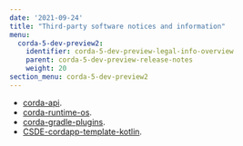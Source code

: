 ```yaml
---
date: '2021-09-24'
title: "Third-party software notices and information"
menu:
  corda-5-dev-preview2:
    identifier: corda-5-dev-preview-legal-info-overview
    parent: corda-5-dev-preview-release-notes
    weight: 20
section_menu: corda-5-dev-preview2
---
```



* [corda-api](api.html).
* [corda-runtime-os](runtime-os.html).
* [corda-gradle-plugins](gradle.html).
* [CSDE-cordapp-template-kotlin](CSDE-cordapp-template-kotlin.html).
